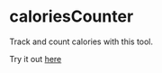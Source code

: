 # caloriesCounter
Track and count calories with this tool.

Try it out [here](https://codepen.io/Hyobewan-Kenobi/pen/zYXexYy)
